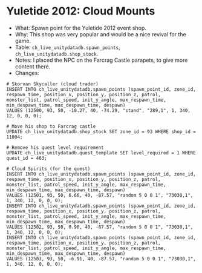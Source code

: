 # Yuletide 2012: Cloud Mounts

* What: Spawn point for the Yuletide 2012 event shop.
* Why: This shop was very popular and would be a nice revival for the game.
* Table: `ch_live_unitydatadb.spawn_points`, `ch_live_unitydatadb.shop_stock`.
* Notes: I placed the NPC on the Farcrag Castle parapets, to give more content there.
* Changes:
```
# Skorvan Skycaller (cloud trader)
INSERT INTO ch_live_unitydatadb.spawn_points (spawn_point_id, zone_id, respawn_time, position_x, position_y, position_z, patrol, monster_list, patrol_speed, init_y_angle, max_respawn_time, min_despawn_time, max_despawn_time, despawn)
VALUES (12500, 93, 50, -10.27, 40, -74.29, "stand", "289,1", 1, 340, 12, 0, 0, 0);

# Move his shop to Farcrag castle
UPDATE ch_live_unitydatadb.shop_stock SET zone_id = 93 WHERE shop_id = 11004;

# Remove his quest level requirement
UPDATE ch_live_unitydatadb.quest_template SET level_required = 1 WHERE quest_id = 463;

# Cloud Spirits (for the quest)
INSERT INTO ch_live_unitydatadb.spawn_points (spawn_point_id, zone_id, respawn_time, position_x, position_y, position_z, patrol, monster_list, patrol_speed, init_y_angle, max_respawn_time, min_despawn_time, max_despawn_time, despawn)
VALUES (12501, 93, 50, 6.66, 40, -87.57, "random 5 0 0 1", "73030,1", 1, 340, 12, 0, 0, 0);
INSERT INTO ch_live_unitydatadb.spawn_points (spawn_point_id, zone_id, respawn_time, position_x, position_y, position_z, patrol, monster_list, patrol_speed, init_y_angle, max_respawn_time, min_despawn_time, max_despawn_time, despawn)
VALUES (12502, 93, 50, 0.96, 40, -87.57, "random 5 0 0 1", "73030,1", 1, 340, 12, 0, 0, 0);
INSERT INTO ch_live_unitydatadb.spawn_points (spawn_point_id, zone_id, respawn_time, position_x, position_y, position_z, patrol, monster_list, patrol_speed, init_y_angle, max_respawn_time, min_despawn_time, max_despawn_time, despawn)
VALUES (12503, 93, 50, -6.91, 40, -87.57, "random 5 0 0 1", "73030,1", 1, 340, 12, 0, 0, 0);
```
